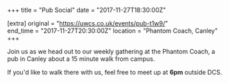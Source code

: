 +++
title = "Pub Social"
date = "2017-11-27T18:30:00Z"

[extra]
original = "https://uwcs.co.uk/events/pub-t1w9/"    
end_time = "2017-11-27T20:30:00Z"
location = "Phantom Coach, Canley"
+++

Join us as we head out to our weekly gathering at the Phantom Coach, a pub in Canley about a 15 minute walk from campus.

  

If you'd like to walk there with us, feel free to meet up at **6pm** outside DCS.

